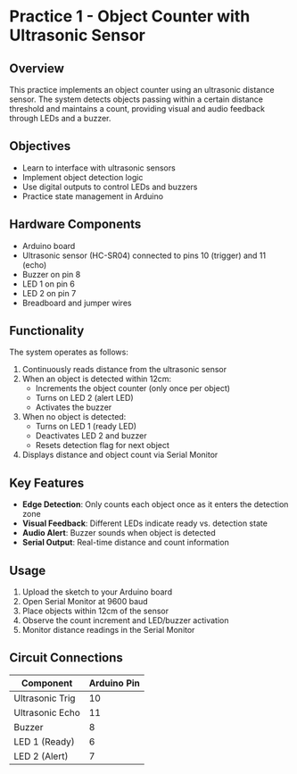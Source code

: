 # Practice 1 - Object Counter with Ultrasonic Sensor

## Overview

This practice implements an object counter using an ultrasonic distance sensor. The system detects objects passing within a certain distance threshold and maintains a count, providing visual and audio feedback through LEDs and a buzzer.

## Objectives

- Learn to interface with ultrasonic sensors
- Implement object detection logic
- Use digital outputs to control LEDs and buzzers
- Practice state management in Arduino

## Hardware Components

- Arduino board
- Ultrasonic sensor (HC-SR04) connected to pins 10 (trigger) and 11 (echo)
- Buzzer on pin 8
- LED 1 on pin 6
- LED 2 on pin 7
- Breadboard and jumper wires

## Functionality

The system operates as follows:

1. Continuously reads distance from the ultrasonic sensor
2. When an object is detected within 12cm:
   - Increments the object counter (only once per object)
   - Turns on LED 2 (alert LED)
   - Activates the buzzer
3. When no object is detected:
   - Turns on LED 1 (ready LED)
   - Deactivates LED 2 and buzzer
   - Resets detection flag for next object
4. Displays distance and object count via Serial Monitor

## Key Features

- **Edge Detection**: Only counts each object once as it enters the detection zone
- **Visual Feedback**: Different LEDs indicate ready vs. detection state
- **Audio Alert**: Buzzer sounds when object is detected
- **Serial Output**: Real-time distance and count information

## Usage

1. Upload the sketch to your Arduino board
2. Open Serial Monitor at 9600 baud
3. Place objects within 12cm of the sensor
4. Observe the count increment and LED/buzzer activation
5. Monitor distance readings in the Serial Monitor

## Circuit Connections

| Component        | Arduino Pin |
|-----------------|-------------|
| Ultrasonic Trig | 10          |
| Ultrasonic Echo | 11          |
| Buzzer          | 8           |
| LED 1 (Ready)   | 6           |
| LED 2 (Alert)   | 7           |
